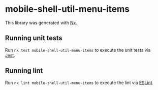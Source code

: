 # mobile-shell-util-menu-items

This library was generated with [Nx](https://nx.dev).

## Running unit tests

Run `nx test mobile-shell-util-menu-items` to execute the unit tests via [Jest](https://jestjs.io).

## Running lint

Run `nx lint mobile-shell-util-menu-items` to execute the lint via [ESLint](https://eslint.org/).
